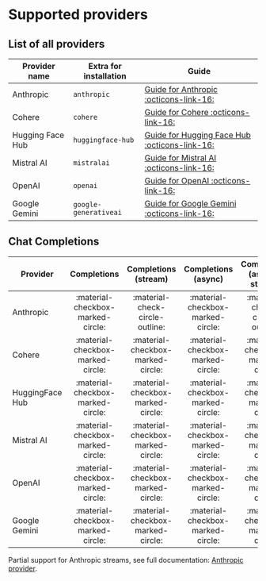 # Supported providers

## List of all providers

| Provider name    | Extra for installation | Guide                                                                                  | 
|------------------|------------------------|----------------------------------------------------------------------------------------| 
| Anthropic        | `anthropic`            | [Guide for Anthropic :octicons-link-16:](tutorial/providers/anthropic.md)              |
| Cohere           | `cohere`               | [Guide for Cohere :octicons-link-16:](tutorial/providers/cohere.md)                    |
| Hugging Face Hub | `huggingface-hub`      | [Guide for Hugging Face Hub :octicons-link-16:](tutorial/providers/huggingface_hub.md) |
| Mistral AI       | `mistralai`            | [Guide for Mistral AI :octicons-link-16:](tutorial/providers/mistralai.md)             |
| OpenAI           | `openai`               | [Guide for OpenAI :octicons-link-16:](tutorial/providers/openai.md)                    |
| Google Gemini    | `google-generativeai`  | [Guide for Google Gemini :octicons-link-16:](tutorial/providers/google.md)             |


## Chat Completions

| Provider        |            Completions             |       Completions (stream)        |        Completions (async)        |   Completions (async + stream)    |
|-----------------|:----------------------------------:|:---------------------------------:|:---------------------------------:|:---------------------------------:|
| Anthropic       | :material-checkbox-marked-circle:  |  :material-check-circle-outline:  | :material-checkbox-marked-circle: |  :material-check-circle-outline:  |
| Cohere          | :material-checkbox-marked-circle:  | :material-checkbox-marked-circle: | :material-checkbox-marked-circle: | :material-checkbox-marked-circle: |
| HuggingFace Hub | :material-checkbox-marked-circle:  | :material-checkbox-marked-circle: | :material-checkbox-marked-circle: | :material-checkbox-marked-circle: |
| Mistral AI      | :material-checkbox-marked-circle:  | :material-checkbox-marked-circle: | :material-checkbox-marked-circle: | :material-checkbox-marked-circle: |
| OpenAI          | :material-checkbox-marked-circle:  | :material-checkbox-marked-circle: | :material-checkbox-marked-circle: | :material-checkbox-marked-circle: |
| Google Gemini   | :material-checkbox-marked-circle:  | :material-checkbox-marked-circle: | :material-checkbox-marked-circle: | :material-checkbox-marked-circle: |

Partial support for Anthropic streams, see full documentation: [Anthropic provider](tutorial/providers/anthropic.md).
